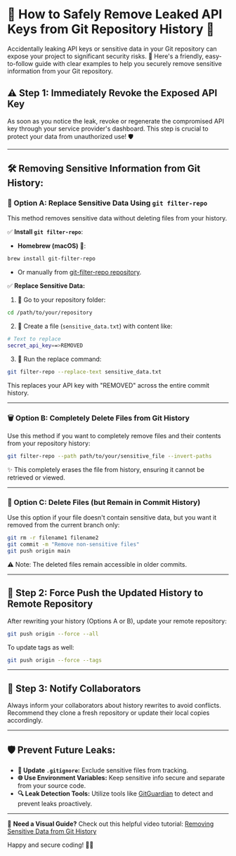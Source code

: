 # 🚨 How to Safely Remove Leaked API Keys from Git Repository History 🚨

Accidentally leaking API keys or sensitive data in your Git repository can expose your project to significant security risks. 🔐 Here's a friendly, easy-to-follow guide with clear examples to help you securely remove sensitive information from your Git repository.

## ⚠️ Step 1: Immediately Revoke the Exposed API Key

As soon as you notice the leak, revoke or regenerate the compromised API key through your service provider's dashboard. This step is crucial to protect your data from unauthorized use! 🛡️

---

## 🛠️ Removing Sensitive Information from Git History:

### 🚩 Option A: Replace Sensitive Data Using `git filter-repo`

This method removes sensitive data without deleting files from your history.

✅ **Install `git filter-repo`**:
- **Homebrew (macOS)** 🍺:
```bash
brew install git-filter-repo
```
- Or manually from [git-filter-repo repository](https://github.com/newren/git-filter-repo).

✅ **Replace Sensitive Data:**

1. 📂 Go to your repository folder:

```bash
cd /path/to/your/repository
```

2. 📝 Create a file (`sensitive_data.txt`) with content like:

```bash
# Text to replace
secret_api_key==>REMOVED
```

3. 🚀 Run the replace command:

```bash
git filter-repo --replace-text sensitive_data.txt
```

This replaces your API key with "REMOVED" across the entire commit history.

---

### 🗑️ Option B: Completely Delete Files from Git History

Use this method if you want to completely remove files and their contents from your repository history:

```bash
git filter-repo --path path/to/your/sensitive_file --invert-paths
```

✨ This completely erases the file from history, ensuring it cannot be retrieved or viewed.

---

### 📌 Option C: Delete Files (but Remain in Commit History)

Use this option if your file doesn't contain sensitive data, but you want it removed from the current branch only:

```bash
git rm -r filename1 filename2
git commit -m "Remove non-sensitive files"
git push origin main
```

⚠️ Note: The deleted files remain accessible in older commits.

---

## 🚧 Step 2: Force Push the Updated History to Remote Repository

After rewriting your history (Options A or B), update your remote repository:

```bash
git push origin --force --all
```

To update tags as well:

```bash
git push origin --force --tags
```

---

## 📢 Step 3: Notify Collaborators

Always inform your collaborators about history rewrites to avoid conflicts. Recommend they clone a fresh repository or update their local copies accordingly.

---

## 🛡️ Prevent Future Leaks:

- **📌 Update `.gitignore`:** Exclude sensitive files from tracking.
- **🌐 Use Environment Variables:** Keep sensitive info secure and separate from your source code.
- **🔍 Leak Detection Tools:** Utilize tools like [GitGuardian](https://www.gitguardian.com/) to detect and prevent leaks proactively.

---

🎥 **Need a Visual Guide?** Check out this helpful video tutorial:
[Removing Sensitive Data from Git History](https://www.youtube.com/watch?v=hoj1J65jUOI)

Happy and secure coding! 🚀✨

